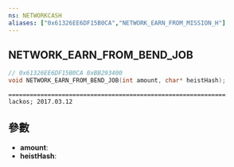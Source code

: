 ```yaml
---
ns: NETWORKCASH
aliases: ["0x61326EE6DF15B0CA","NETWORK_EARN_FROM_MISSION_H"]
---
```

## NETWORK_EARN_FROM_BEND_JOB

```c
// 0x61326EE6DF15B0CA 0xBB293400
void NETWORK_EARN_FROM_BEND_JOB(int amount, char* heistHash);
```

```
=============================================================  
lackos; 2017.03.12  
```

## 參數
* **amount**: 
* **heistHash**: 

